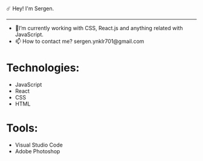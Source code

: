 ☄️ Hey! I'm Sergen.
<hr>
<ul>
  <li>👾I’m currently working with CSS, React.js and anything related with JavaScript.</li>
  <li>📫 How to contact me? sergen.ynklr701@gmail.com</li>
</ul>
<h1>Technologies:</h1>
<ul>
   <li>JavaScript</li>
   <li>React</li>
   <li>CSS</li>
   <li>HTML</li>
</ul>
<h1>Tools:</h1>
<ul>
  <li>Visual Studio Code</li>
  <li>Adobe Photoshop</li>
</ul>
